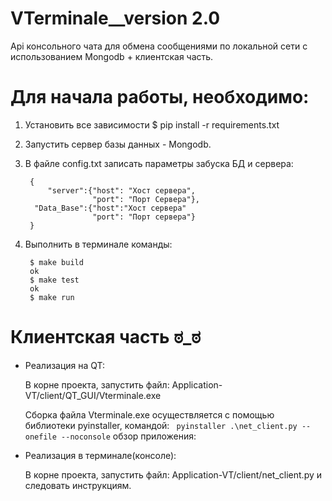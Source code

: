 #  VTerminale__version 2.0 

Api консольного чата для обмена сообщениями по локальной сети с использованием  Mongodb + клиентская часть.

# Для начала работы, необходимо:


1. Установить все зависимости $ pip install -r requirements.txt
2. Запустить сервер базы данных - Mongodb.
3. В файле config.txt записать параметры забуска БД и сервера:

        {
            "server":{"host": "Хост сервера", 
                      "port": "Порт Сервера"}, 
         "Data_Base":{"host":"Хост сервера"
                      "port": "Порт сервера"}
        }


4. Выполнить в терминале команды:
   
        $ make build
        ok
        $ make test
        ok
        $ make run


# Клиентская часть ಠ_ಠ


* Реализация на QT:
  
  В корне проекта, запустить файл: Application-VT/client/QT_GUI/Vterminale.exe

  Сборка файла Vterminale.exe осуществляется с помощью библиотеки pyinstaller, командой: ` pyinstaller .\net_client.py --onefile --noconsole` обзор приложения:

  
  
* Реализация в терминале(консоле): 
  
  В корне проекта, запустить файл: Application-VT/client/net_client.py и следовать инструкциям.